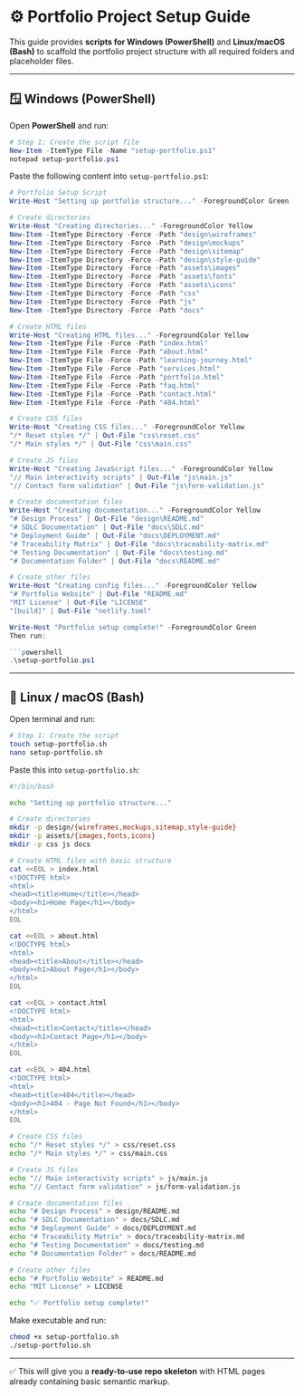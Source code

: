 # ⚙️ Portfolio Project Setup Guide

This guide provides **scripts for Windows (PowerShell)** and **Linux/macOS (Bash)** to scaffold the portfolio project structure with all required folders and placeholder files.

---

## 🪟 Windows (PowerShell)

Open **PowerShell** and run:

```powershell
# Step 1: Create the script file
New-Item -ItemType File -Name "setup-portfolio.ps1"
notepad setup-portfolio.ps1
```

Paste the following content into `setup-portfolio.ps1`:

```powershell
# Portfolio Setup Script
Write-Host "Setting up portfolio structure..." -ForegroundColor Green

# Create directories
Write-Host "Creating directories..." -ForegroundColor Yellow
New-Item -ItemType Directory -Force -Path "design\wireframes"
New-Item -ItemType Directory -Force -Path "design\mockups"
New-Item -ItemType Directory -Force -Path "design\sitemap"
New-Item -ItemType Directory -Force -Path "design\style-guide"
New-Item -ItemType Directory -Force -Path "assets\images"
New-Item -ItemType Directory -Force -Path "assets\fonts"
New-Item -ItemType Directory -Force -Path "assets\icons"
New-Item -ItemType Directory -Force -Path "css"
New-Item -ItemType Directory -Force -Path "js"
New-Item -ItemType Directory -Force -Path "docs"

# Create HTML files
Write-Host "Creating HTML files..." -ForegroundColor Yellow
New-Item -ItemType File -Force -Path "index.html"
New-Item -ItemType File -Force -Path "about.html"
New-Item -ItemType File -Force -Path "learning-journey.html"
New-Item -ItemType File -Force -Path "services.html"
New-Item -ItemType File -Force -Path "portfolio.html"
New-Item -ItemType File -Force -Path "faq.html"
New-Item -ItemType File -Force -Path "contact.html"
New-Item -ItemType File -Force -Path "404.html"

# Create CSS files
Write-Host "Creating CSS files..." -ForegroundColor Yellow
"/* Reset styles */" | Out-File "css\reset.css"
"/* Main styles */" | Out-File "css\main.css"

# Create JS files
Write-Host "Creating JavaScript files..." -ForegroundColor Yellow
"// Main interactivity scripts" | Out-File "js\main.js"
"// Contact form validation" | Out-File "js\form-validation.js"

# Create documentation files
Write-Host "Creating documentation..." -ForegroundColor Yellow
"# Design Process" | Out-File "design\README.md"
"# SDLC Documentation" | Out-File "docs\SDLC.md"
"# Deployment Guide" | Out-File "docs\DEPLOYMENT.md"
"# Traceability Matrix" | Out-File "docs\traceability-matrix.md"
"# Testing Documentation" | Out-File "docs\testing.md"
"# Documentation Folder" | Out-File "docs\README.md"

# Create other files
Write-Host "Creating config files..." -ForegroundColor Yellow
"# Portfolio Website" | Out-File "README.md"
"MIT License" | Out-File "LICENSE"
"[build]" | Out-File "netlify.toml"

Write-Host "Portfolio setup complete!" -ForegroundColor Green
Then run:

```powershell
.\setup-portfolio.ps1
```

---

## 🐧 Linux / macOS (Bash)

Open terminal and run:

```bash
# Step 1: Create the script
touch setup-portfolio.sh
nano setup-portfolio.sh
```

Paste this into `setup-portfolio.sh`:

```bash
#!/bin/bash

echo "Setting up portfolio structure..."

# Create directories
mkdir -p design/{wireframes,mockups,sitemap,style-guide}
mkdir -p assets/{images,fonts,icons}
mkdir -p css js docs

# Create HTML files with basic structure
cat <<EOL > index.html
<!DOCTYPE html>
<html>
<head><title>Home</title></head>
<body><h1>Home Page</h1></body>
</html>
EOL

cat <<EOL > about.html
<!DOCTYPE html>
<html>
<head><title>About</title></head>
<body><h1>About Page</h1></body>
</html>
EOL

cat <<EOL > contact.html
<!DOCTYPE html>
<html>
<head><title>Contact</title></head>
<body><h1>Contact Page</h1></body>
</html>
EOL

cat <<EOL > 404.html
<!DOCTYPE html>
<html>
<head><title>404</title></head>
<body><h1>404 - Page Not Found</h1></body>
</html>
EOL

# Create CSS files
echo "/* Reset styles */" > css/reset.css
echo "/* Main styles */" > css/main.css

# Create JS files
echo "// Main interactivity scripts" > js/main.js
echo "// Contact form validation" > js/form-validation.js

# Create documentation files
echo "# Design Process" > design/README.md
echo "# SDLC Documentation" > docs/SDLC.md
echo "# Deployment Guide" > docs/DEPLOYMENT.md
echo "# Traceability Matrix" > docs/traceability-matrix.md
echo "# Testing Documentation" > docs/testing.md
echo "# Documentation Folder" > docs/README.md

# Create other files
echo "# Portfolio Website" > README.md
echo "MIT License" > LICENSE

echo "✅ Portfolio setup complete!"
```

Make executable and run:

```bash
chmod +x setup-portfolio.sh
./setup-portfolio.sh
```

---

✅ This will give you a **ready-to-use repo skeleton** with HTML pages already containing basic semantic markup.
